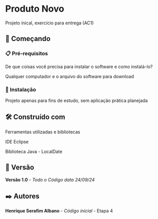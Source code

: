 # Produto Novo

Projeto inical, exercício para entrega (AC1)

## 🚀 Começando

### 📋 Pré-requisitos

De que coisas você precisa para instalar o software e como instalá-lo?

Qualquer computador e o arquivo do software para download

### 🔧 Instalação

Projeto apenas para fins de estudo, sem aplicação prática planejada

## 🛠️ Construído com

Ferramentas utilizadas e bibliotecas

IDE Eclipse

Biblioteca Java - LocalDate

## 📌 Versão

**Versão 1.0** - *Todo o Código* *data 24/09/24*

## ✒️ Autores

**Henrique Serafim Albano** - *Código inicial* - Etapa 4
